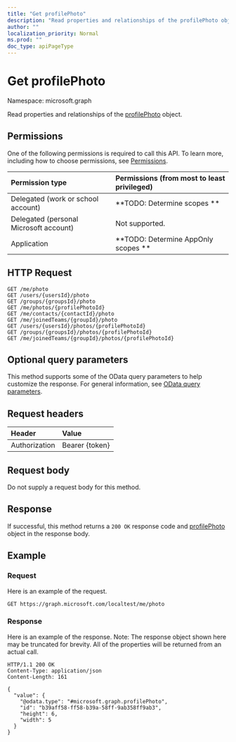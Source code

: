```yaml
---
title: "Get profilePhoto"
description: "Read properties and relationships of the profilePhoto object."
author: ""
localization_priority: Normal
ms.prod: ""
doc_type: apiPageType
---
```


# Get profilePhoto

Namespace: microsoft.graph

Read properties and relationships of the [profilePhoto](../resources/profilephoto.md) object.

## Permissions
One of the following permissions is required to call this API. To learn more, including how to choose permissions, see [Permissions](/concepts/permissions-reference.md).

|Permission type|Permissions (from most to least privileged)|
|:---|:---|
|Delegated (work or school account)|**TODO: Determine scopes **|
|Delegated (personal Microsoft account)|Not supported.|
|Application|**TODO: Determine AppOnly scopes **|

## HTTP Request
<!-- {
  "blockType": "ignored"
}
-->
``` http
GET /me/photo
GET /users/{usersId}/photo
GET /groups/{groupsId}/photo
GET /me/photos/{profilePhotoId}
GET /me/contacts/{contactId}/photo
GET /me/joinedTeams/{groupId}/photo
GET /users/{usersId}/photos/{profilePhotoId}
GET /groups/{groupsId}/photos/{profilePhotoId}
GET /me/joinedTeams/{groupId}/photos/{profilePhotoId}
```

## Optional query parameters
This method supports some of the OData query parameters to help customize the response. For general information, see [OData query parameters](/graph/query-parameters).

## Request headers
|Header|Value|
|:---|:---|
|Authorization|Bearer {token}|

## Request body
Do not supply a request body for this method.

## Response
If successful, this method returns a `200 OK` response code and [profilePhoto](../resources/profilephoto.md) object in the response body.

## Example

### Request
Here is an example of the request.
<!-- {
  "blockType": "request",
  "name": "get_profilephoto"
}
-->
``` http
GET https://graph.microsoft.com/localtest/me/photo
```

### Response
Here is an example of the response. Note: The response object shown here may be truncated for brevity. All of the properties will be returned from an actual call.
<!-- {
  "blockType": "response",
  "truncated": true,
  "@odata.type": "microsoft.graph.profilePhoto"
}
-->
``` http
HTTP/1.1 200 OK
Content-Type: application/json
Content-Length: 161

{
  "value": {
    "@odata.type": "#microsoft.graph.profilePhoto",
    "id": "b39aff58-ff58-b39a-58ff-9ab358ff9ab3",
    "height": 6,
    "width": 5
  }
}
```


